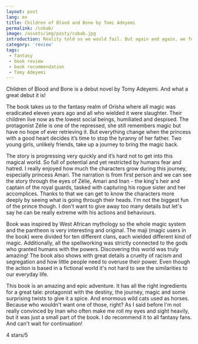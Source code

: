 ```yaml
---
layout: post
lang: en
title: Children of Blood and Bone by Tomi Adeyemi
permalink: /cobab/
image: /assets/img/posty/cobab.jpg
introduction: Reality told us we would fail. But again and again, we fought. We persevered. We rose.
category: 'review'
tags:
 - fantasy
 - book review
 - book recommendation
 - Tomy Adeyemi
---
```

Children of Blood and Bone is a debut novel by Tomy Adeyemi. And what a great debut it is!

The book takes us to the fantasy realm of Orïsha where all magic was eradicated eleven years ago and all who wielded it were slaughter. Their children live now as the lowest social beings, humiliated and despised. The protagonist Zélie is one of the repressed, she still remembers magic but have no hope of ever retrieving it. But everything change when the princess with a good heart decides it’s time to stop the tyranny of her father. Two young girls, unlikely friends, take up a journey to bring the magic back.

The story is progressing very quickly and it’s hard not to get into this magical world. So full of potential and yet restricted by humans fear and hatred. I really enjoyed how much the characters grow during this journey, especially princess Amari.
The narration is from first person and we can see the story through the eyes of Zélie, Amari and Inan - the king's heir and captain of the royal guards, tasked with capturing his rogue sister and her accomplices. Thanks to that we can get to know the characters more deeply by seeing what is going through their heads. I'm not the biggest fun of the prince though. I don't want to give away too many details but let's say he can be really extreme with his actions and behaviours.     

Book was inspired by West African mythology so the whole magic system and the pantheon is very interesting and original. The maji (magic users in the book) were divided for ten different clans, each wielded different kind of magic. Additionally, all the spellworking was strictly connected to the gods who granted humans with the powers. Discovering this world was truly amazing!
The book also shows with great details a cruelty of racism and segregation and how little people need to overuse their power. Even though the action is based in a fictional world it's not hard to see the similarities to our everyday life.

This book is an amazing and epic adventure. It has all the right ingredients for a great tale: protagonist with the destiny, the journey, magic and some surprising twists to give it a spice. And enormous wild cats used as horses. Because who wouldn't want one of those, right? As I said before I'm not really convinced by Inan who often make me roll my eyes and sight heavily, but it was just a small part of the book. I do recommend it to all fantasy fans. And can't wait for continuation!

4 stars/5
